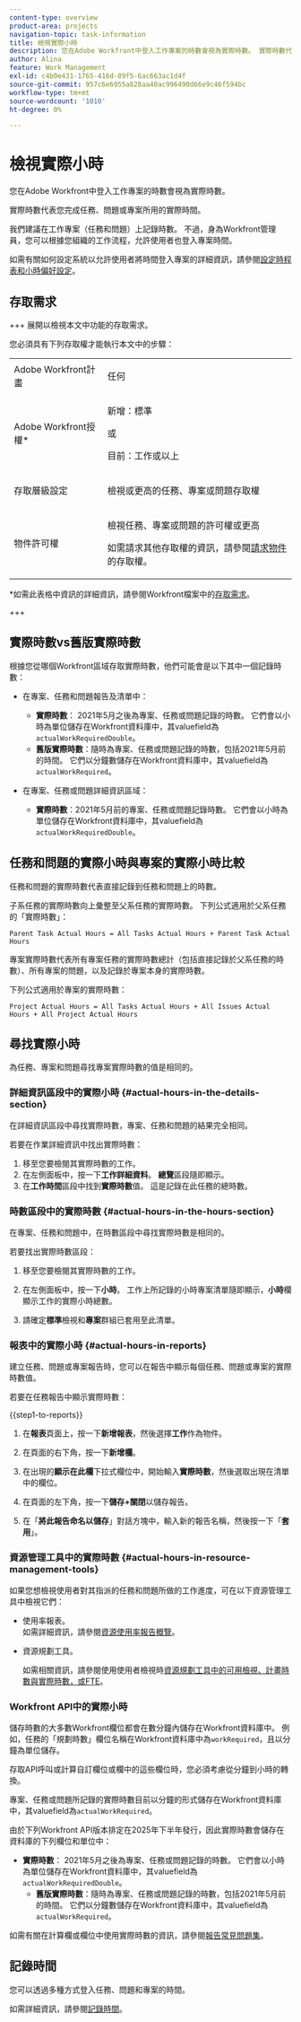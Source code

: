 ```yaml
---
content-type: overview
product-area: projects
navigation-topic: task-information
title: 檢視實際小時
description: 您在Adobe Workfront中登入工作專案的時數會視為實際時數。 實際時數代表您完成任務、問題或專案所用的實際時間。
author: Alina
feature: Work Management
exl-id: c4b0e431-1765-416d-89f5-6ac663ac1d4f
source-git-commit: 957c6e6955a828aa40ac996490d66e9c46f594bc
workflow-type: tm+mt
source-wordcount: '1010'
ht-degree: 0%

---
```


# 檢視實際小時

<!-- Audited: 5/2025 -->

您在Adobe Workfront中登入工作專案的時數會視為實際時數。

實際時數代表您完成任務、問題或專案所用的實際時間。

我們建議在工作專案（任務和問題）上記錄時數。 不過，身為Workfront管理員，您可以根據您組織的工作流程，允許使用者也登入專案時間。

如需有關如何設定系統以允許使用者將時間登入專案的詳細資訊，請參閱[設定時程表和小時偏好設定](../../../administration-and-setup/set-up-workfront/configure-timesheets-schedules/timesheet-and-hour-preferences.md)。

## 存取需求

+++ 展開以檢視本文中功能的存取需求。

您必須具有下列存取權才能執行本文中的步驟：

<table style="table-layout:auto"> 
 <col> 
 <col> 
 <tbody> 
  <tr> 
   <td role="rowheader">Adobe Workfront計畫</td> 
   <td> <p>任何</p> </td> 
  </tr> 
  <tr> 
   <td role="rowheader">Adobe Workfront授權*</td> 
   <td> 
   <p>新增：標準<p>
   <p>或</p>
   <p>目前：工作或以上</p> </td> 
  </tr> 
  <tr> 
   <td role="rowheader">存取層級設定</td> 
   <td> <p>檢視或更高的任務、專案或問題存取權</p> </td> 
  </tr> 
  <tr> 
   <td role="rowheader">物件許可權</td> 
   <td> <p>檢視任務、專案或問題的許可權或更高</p> <p>如需請求其他存取權的資訊，請參閱<a href="../../../workfront-basics/grant-and-request-access-to-objects/request-access.md" class="MCXref xref">請求物件</a>的存取權。</p> </td> 
  </tr> 
 </tbody> 
</table>

*如需此表格中資訊的詳細資訊，請參閱Workfront檔案中的[存取需求](/help/quicksilver/administration-and-setup/add-users/access-levels-and-object-permissions/access-level-requirements-in-documentation.md)。

+++

## 實際時數vs舊版實際時數

根據您從哪個Workfront區域存取實際時數，他們可能會是以下其中一個記錄時數：

* 在專案、任務和問題報告及清單中：

   * **實際時數**： 2021年5月之後為專案、任務或問題記錄的時數。 它們會以小時為單位儲存在Workfront資料庫中，其valuefield為`actualWorkRequiredDouble`。
   * **舊版實際時數**：隨時為專案、任務或問題記錄的時數，包括2021年5月前的時間。 它們以分鐘數儲存在Workfront資料庫中，其valuefield為`actualWorkRequired`。<!--check below and see if you need to add this to the API section - asked on the tech doc task -->

* 在專案、任務或問題詳細資訊區域：

   * **實際時數**：2021年5月前的專案、任務或問題記錄時數。 它們會以小時為單位儲存在Workfront資料庫中，其valuefield為`actualWorkRequiredDouble`。

## 任務和問題的實際小時與專案的實際小時比較

任務和問題的實際時數代表直接記錄到任務和問題上的時數。

子系任務的實際時數向上彙整至父系任務的實際時數。 下列公式適用於父系任務的「實際時數」：

```
Parent Task Actual Hours = All Tasks Actual Hours + Parent Task Actual Hours
```

專案實際時數代表所有專案任務的實際時數總計（包括直接記錄於父系任務的時數）、所有專案的問題，以及記錄於專案本身的實際時數。

下列公式適用於專案的實際時數：

```
Project Actual Hours = All Tasks Actual Hours + All Issues Actual Hours + All Project Actual Hours
```

## 尋找實際小時

為任務、專案和問題尋找專案實際時數的值是相同的。

### 詳細資訊區段中的實際小時 {#actual-hours-in-the-details-section}

在詳細資訊區段中尋找實際時數，專案、任務和問題的結果完全相同。

若要在作業詳細資訊中找出實際時數：

1. 移至您要檢閱其實際時數的工作。
1. 在左側面板中，按一下&#x200B;**工作詳細資料**。 **總覽**&#x200B;區段隨即顯示。
1. 在&#x200B;**工作時間**&#x200B;區段中找到&#x200B;**實際時數**&#x200B;值。 這是記錄在此任務的總時數。

### 時數區段中的實際時數 {#actual-hours-in-the-hours-section}

在專案、任務和問題中，在時數區段中尋找實際時數是相同的。

若要找出實際時數區段：

1. 移至您要檢閱其實際時數的工作。

1. 在左側面板中，按一下&#x200B;**小時**。 工作上所記錄的小時專案清單隨即顯示，**小時**&#x200B;欄顯示工作的實際小時總數。

1. 請確定&#x200B;**標準**&#x200B;檢視和&#x200B;**專案**&#x200B;群組已套用至此清單。

### 報表中的實際小時 {#actual-hours-in-reports}

建立任務、問題或專案報告時，您可以在報告中顯示每個任務、問題或專案的實際時數值。

若要在任務報告中顯示實際時數：

{{step1-to-reports}}

1. 在&#x200B;**報表**&#x200B;頁面上，按一下&#x200B;**新增報表**，然後選擇&#x200B;**工作**&#x200B;作為物件。
1. 在頁面的右下角，按一下&#x200B;**新增欄**。
1. 在出現的&#x200B;**顯示在此欄**&#x200B;下拉式欄位中，開始輸入&#x200B;**實際時數**，然後選取出現在清單中的欄位。

1. 在頁面的左下角，按一下&#x200B;**儲存+關閉**&#x200B;以儲存報告。

1. 在「**將此報告命名以儲存**」對話方塊中，輸入新的報告名稱，然後按一下「**套用**」。

### 資源管理工具中的實際時數 {#actual-hours-in-resource-management-tools}

如果您想檢視使用者對其指派的任務和問題所做的工作進度，可在以下資源管理工具中檢視它們：

* 使用率報表。\
  如需詳細資訊，請參閱[資源使用率報告概覽](../../../reports-and-dashboards/reports/using-built-in-reports/resource-utilization-report.md)。

* 資源規劃工具。

  如需相關資訊，請參閱使用使用者檢視時[資源規劃工具中的可用檢視、計畫時數與實際時數，或FTE](../../../resource-mgmt/resource-planning/view-hours-fte-user-view-resource-planner.md)。


### Workfront API中的實際小時

<!--this section was added as a result to this issue: https://experience.adobe.com/#/@adobeinternalworkfront/so:hub-Hub/workfront/task/6810910e0001b932e0948336208e76f2/overview-->

儲存時數的大多數Workfront欄位都會在數分鐘內儲存在Workfront資料庫中。 例如，任務的「規劃時數」欄位名稱在Workfront資料庫中為`workRequired`，且以分鐘為單位儲存。

存取API呼叫或計算自訂欄位或欄中的這些欄位時，您必須考慮從分鐘到小時的轉換。

專案、任務或問題所記錄的實際時數目前以分鐘的形式儲存在Workfront資料庫中，其valuefield為`actualWorkRequired`。

由於下列Workfront API版本排定在2025年下半年發行，因此實際時數會儲存在資料庫的下列欄位和單位中：

* **實際時數**： 2021年5月之後為專案、任務或問題記錄的時數。 它們會以小時為單位儲存在Workfront資料庫中，其valuefield為`actualWorkRequiredDouble`。
   * **舊版實際時數**：隨時為專案、任務或問題記錄的時數，包括2021年5月前的時間。 它們以分鐘數儲存在Workfront資料庫中，其valuefield為`actualWorkRequired`。

如需有關在計算欄或欄位中使用實際時數的資訊，請參閱[報告常見問題集](/help/quicksilver/reports-and-dashboards/reports/tips-tricks-and-troubleshooting/reports-faq.md)。

## 記錄時間

您可以透過多種方式登入任務、問題和專案的時間。

如需詳細資訊，請參閱[記錄時間](../../../timesheets/create-and-manage-timesheets/log-time.md)。
